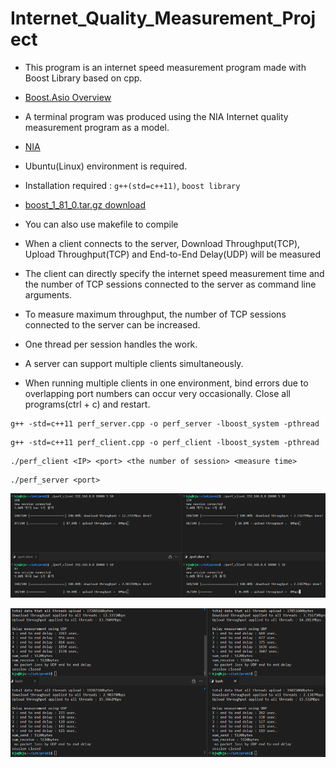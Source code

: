 # Internet_Quality_Measurement_Project

- This program is an internet speed measurement program made with Boost Library based on cpp. 

- [Boost.Asio Overview](https://www.boost.org/doc/libs/1_81_0/doc/html/boost_asio/overview.html)

- A terminal program was produced using the NIA Internet quality measurement program as a model.

- [NIA](https://speed.nia.or.kr/index.asp)

- Ubuntu(Linux) environment is required. 

- Installation required : `g++(std=c++11)`, `boost library`

- [boost_1_81_0.tar.gz download](https://boostorg.jfrog.io/artifactory/main/release/1.81.0/source/boost_1_81_0.tar.gz)

- You can also use makefile to compile

- When a client connects to the server, Download Throughput(TCP), Upload Throughput(TCP) and End-to-End 
Delay(UDP) will be measured

- The client can directly specify the internet speed measurement time and the number of TCP sessions connected to the server as command line arguments.

- To measure maximum throughput, the number of TCP sessions connected to the server can be increased. 

- One thread per session handles the work.

- A server can support multiple clients simultaneously.  

- When running multiple clients in one environment, bind errors due to overlapping port numbers can occur very occasionally. Close all programs(ctrl + c) and restart.


```
g++ -std=c++11 perf_server.cpp -o perf_server -lboost_system -pthread
```

```
g++ -std=c++11 perf_client.cpp -o perf_client -lboost_system -pthread
```

```
./perf_client <IP> <port> <the number of session> <measure time>
```

```
./perf_server <port>
```

![Alt text](image.png)

![Alt text](image-1.png)

